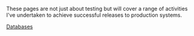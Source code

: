 These pages are not just about testing but will cover a range of activities I've undertaken to achieve successful releases to production systems.

[Databases](databases/index.md) 
